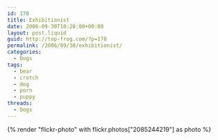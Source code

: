 ```yaml
---
id: 178
title: Exhibitionist
date: 2006-09-30T10:28:00+00:00
layout: post.liquid
guid: http://top-frog.com/?p=178
permalink: /2006/09/30/exhibitionist/
categories:
  - Dogs
tags:
  - bear
  - crotch
  - dog
  - porn
  - puppy
threads:
  - Dogs
---
```


{% render "flickr-photo" with flickr.photos["2085244219"] as photo %}
